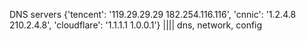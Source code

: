 DNS servers {'tencent': '119.29.29.29 182.254.116.116', 'cnnic': '1.2.4.8 210.2.4.8', 'cloudflare': '1.1.1.1 1.0.0.1'} |||| dns, network, config
